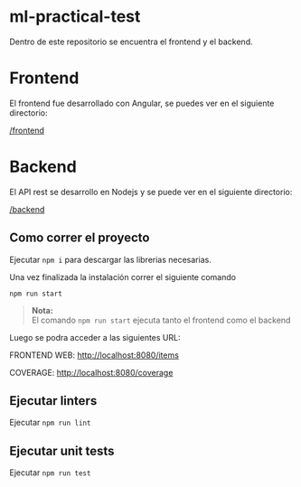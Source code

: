 # ml-practical-test

Dentro de este repositorio se encuentra el frontend y el backend.

# Frontend

El frontend fue desarrollado con Angular, se puedes ver en el siguiente directorio:

[/frontend](https://github.com/gecoreto/ml-practical-test/tree/main/frontend)

# Backend

El API rest se desarrollo en Nodejs y se puede ver en el siguiente directorio:

[/backend](https://github.com/gecoreto/ml-practical-test/tree/main/backend)

## Como correr el proyecto

Ejecutar `npm i` para descargar las librerias necesarias.

Una vez finalizada la instalación correr el siguiente comando

`npm run start`

>**Nota:** <br> El comando `npm run start` ejecuta tanto el frontend como el backend

Luego se podra acceder a las siguientes URL:

FRONTEND WEB: [http://localhost:8080/items](http://localhost:8080/items)

COVERAGE: [http://localhost:8080/coverage](http://localhost:8080/coverage)

## Ejecutar linters

Ejecutar `npm run lint`

## Ejecutar unit tests

Ejecutar `npm run test`


